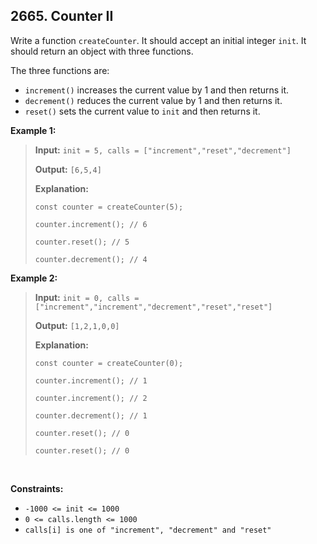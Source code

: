 ## 2665. Counter II

Write a function `createCounter`. It should accept an initial integer `init`. It should return an object with three functions.

The three functions are:

- `increment()` increases the current value by 1 and then returns it.
- `decrement()` reduces the current value by 1 and then returns it.
- `reset()` sets the current value to `init` and then returns it.

**Example 1:**

> **Input:** `init = 5, calls = ["increment","reset","decrement"]`
>
> **Output:** `[6,5,4]`
>
> **Explanation:**
>
> `const counter = createCounter(5);`
>
> `counter.increment(); // 6`
>
> `counter.reset(); // 5`
>
> `counter.decrement(); // 4`

**Example 2:**

> **Input:** `init = 0, calls = ["increment","increment","decrement","reset","reset"]`
>
> **Output:** `[1,2,1,0,0]`
>
> **Explanation:**
>
> `const counter = createCounter(0);`
>
> `counter.increment(); // 1`
>
> `counter.increment(); // 2`
>
> `counter.decrement(); // 1`
>
> `counter.reset(); // 0`
>
> `counter.reset(); // 0`

<br>

**Constraints:**

- `-1000 <= init <= 1000`
- `0 <= calls.length <= 1000`
- `calls[i] is one of "increment", "decrement" and "reset"`
